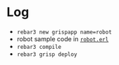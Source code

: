 # Log

- `rebar3 new grispapp name=robot`
- robot sample code in [`robot.erl`](./src/robot.erl)
- `rebar3 compile`
- `rebar3 grisp deploy`
